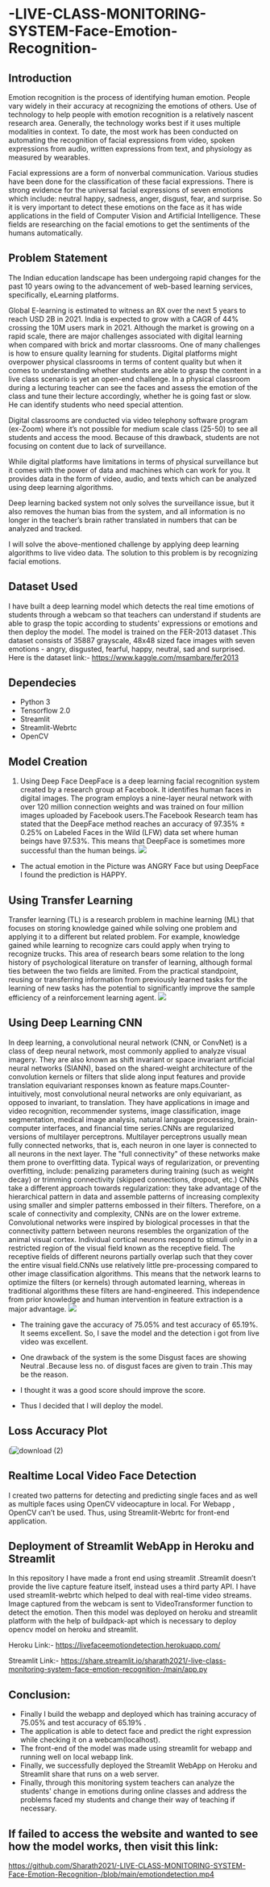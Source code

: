# -LIVE-CLASS-MONITORING-SYSTEM-Face-Emotion-Recognition-

## Introduction
Emotion recognition is the process of identifying human emotion. People vary widely in their accuracy at recognizing the emotions of others. Use of technology to help people with emotion recognition is a relatively nascent research area. Generally, the technology works best if it uses multiple modalities in context. To date, the most work has been conducted on automating the recognition of facial expressions from video, spoken expressions from audio, written expressions from text, and physiology as measured by wearables.

Facial expressions are a form of nonverbal communication. Various studies have been done for the classification of these facial expressions. There is strong evidence for the universal facial expressions of seven emotions which include: neutral happy, sadness, anger, disgust, fear, and surprise. So it is very important to detect these emotions on the face as it has wide applications in the field of Computer Vision and Artificial Intelligence. These fields are researching on the facial emotions to get the sentiments of the humans automatically.

## Problem Statement
The Indian education landscape has been undergoing rapid changes for the past 10 years owing to the advancement of web-based learning services, specifically, eLearning platforms.

Global E-learning is estimated to witness an 8X over the next 5 years to reach USD 2B in 2021. India is expected to grow with a CAGR of 44% crossing the 10M users mark in 2021. Although the market is growing on a rapid scale, there are major challenges associated with digital learning when compared with brick and mortar classrooms. One of many challenges is how to ensure quality learning for students. Digital platforms might overpower physical classrooms in terms of content quality but when it comes to understanding whether students are able to grasp the content in a live class scenario is yet an open-end challenge. In a physical classroom during a lecturing teacher can see the faces and assess the emotion of the class and tune their lecture accordingly, whether he is going fast or slow. He can identify students who need special attention.

Digital classrooms are conducted via video telephony software program (ex-Zoom) where it’s not possible for medium scale class (25-50) to see all students and access the mood. Because of this drawback, students are not focusing on content due to lack of surveillance.

While digital platforms have limitations in terms of physical surveillance but it comes with the power of data and machines which can work for you. It provides data in the form of video, audio, and texts which can be analyzed using deep learning algorithms.

Deep learning backed system not only solves the surveillance issue, but it also removes the human bias from the system, and all information is no longer in the teacher’s brain rather translated in numbers that can be analyzed and tracked.

I will solve the above-mentioned challenge by applying deep learning algorithms to live video data. The solution to this problem is by recognizing facial emotions.

## Dataset Used
I have built a deep learning model which detects the real time emotions of students through a webcam so that teachers can understand if students are able to grasp the topic according to students' expressions or emotions and then deploy the model. The model is trained on the FER-2013 dataset .This dataset consists of 35887 grayscale, 48x48 sized face images with seven emotions - angry, disgusted, fearful, happy, neutral, sad and surprised. Here is the dataset link:- https://www.kaggle.com/msambare/fer2013

## Dependecies
- Python 3
- Tensorflow 2.0
- Streamlit
- Streamlit-Webrtc
- OpenCV

## Model Creation
1) Using Deep Face
DeepFace is a deep learning facial recognition system created by a research group at Facebook. It identifies human faces in digital images. The program employs a nine-layer neural network with over 120 million connection weights and was trained on four million images uploaded by Facebook users.The Facebook Research team has stated that the DeepFace method reaches an accuracy of 97.35% ± 0.25% on Labeled Faces in the Wild (LFW) data set where human beings have 97.53%. This means that DeepFace is sometimes more successful than the human beings.
![](https://github.com/Sharath2021/-LIVE-CLASS-MONITORING-SYSTEM-Face-Emotion-Recognition-/blob/main/Deep_Face.jpg)
- The actual emotion in the Picture was ANGRY Face but using DeepFace I found the prediction is HAPPY.

## Using Transfer Learning
Transfer learning (TL) is a research problem in machine learning (ML) that focuses on storing knowledge gained while solving one problem and applying it to a different but related problem. For example, knowledge gained while learning to recognize cars could apply when trying to recognize trucks. This area of research bears some relation to the long history of psychological literature on transfer of learning, although formal ties between the two fields are limited. From the practical standpoint, reusing or transferring information from previously learned tasks for the learning of new tasks has the potential to significantly improve the sample efficiency of a reinforcement learning agent.
![](https://github.com/Sharath2021/-LIVE-CLASS-MONITORING-SYSTEM-Face-Emotion-Recognition-/blob/main/transfer_learning.png)

## Using Deep Learning CNN
In deep learning, a convolutional neural network (CNN, or ConvNet) is a class of deep neural network, most commonly applied to analyze visual imagery. They are also known as shift invariant or space invariant artificial neural networks (SIANN), based on the shared-weight architecture of the convolution kernels or filters that slide along input features and provide translation equivariant responses known as feature maps.Counter-intuitively, most convolutional neural networks are only equivariant, as opposed to invariant, to translation. They have applications in image and video recognition, recommender systems, image classification, image segmentation, medical image analysis, natural language processing, brain-computer interfaces, and financial time series.CNNs are regularized versions of multilayer perceptrons. Multilayer perceptrons usually mean fully connected networks, that is, each neuron in one layer is connected to all neurons in the next layer. The "full connectivity" of these networks make them prone to overfitting data. Typical ways of regularization, or preventing overfitting, include: penalizing parameters during training (such as weight decay) or trimming connectivity (skipped connections, dropout, etc.) CNNs take a different approach towards regularization: they take advantage of the hierarchical pattern in data and assemble patterns of increasing complexity using smaller and simpler patterns embossed in their filters. Therefore, on a scale of connectivity and complexity, CNNs are on the lower extreme. Convolutional networks were inspired by biological processes in that the connectivity pattern between neurons resembles the organization of the animal visual cortex. Individual cortical neurons respond to stimuli only in a restricted region of the visual field known as the receptive field. The receptive fields of different neurons partially overlap such that they cover the entire visual field.CNNs use relatively little pre-processing compared to other image classification algorithms. This means that the network learns to optimize the filters (or kernels) through automated learning, whereas in traditional algorithms these filters are hand-engineered. This independence from prior knowledge and human intervention in feature extraction is a major advantage.
![](https://github.com/Sharath2021/-LIVE-CLASS-MONITORING-SYSTEM-Face-Emotion-Recognition-/blob/main/CNN.png)

- The training gave the accuracy of 75.05% and test accuracy of 65.19%. It seems excellent. So, I save the model and the detection i got from live video was excellent.

- One drawback of the system is the some Disgust faces are showing Neutral .Because less no. of disgust faces are given to train .This may be the reason.

- I thought it was a good score should improve the score.

- Thus I decided that I will deploy the model.

## Loss Accuracy Plot
(![download (2)](https://user-images.githubusercontent.com/91681571/162620932-ec33a26a-fe21-429c-8467-36c9f46acc62.png)


## Realtime Local Video Face Detection
I created two patterns for detecting and predicting single faces and as well as multiple faces using OpenCV videocapture in local. For Webapp , OpenCV can’t be used. Thus, using Streamlit-Webrtc for front-end application.

## Deployment of Streamlit WebApp in Heroku and Streamlit
In this repository I have made a front end using streamlit .Streamlit doesn’t provide the live capture feature itself, instead uses a third party API. I have used streamlit-webrtc which helped to deal with real-time video streams. Image captured from the webcam is sent to VideoTransformer function to detect the emotion. Then this model was deployed on heroku and streamlit platform with the help of buildpack-apt which is necessary to deploy opencv model on heroku and streamlit.

Heroku Link:- https://livefaceemotiondetection.herokuapp.com/

Streamlit Link:- https://share.streamlit.io/sharath2021/-live-class-monitoring-system-face-emotion-recognition-/main/app.py

## Conclusion:
* Finally I build the webapp and deployed which has training accuracy of 75.05% and test accuracy of 65.19% .
* The application is able to detect face and predict the right expression while checking it on a webcam(localhost).
* The front-end of the model was made using streamlit for webapp and running well on local webapp link.
* Finally, we successfully deployed the Streamlit WebApp on Heroku and Streamlit share that runs on a web server.
* Finally, through this monitoring system teachers can analyze the students' change in emotions during online classes and address the problems faced my students and     change their way of teaching if necessary.


## If failed to access the website and wanted to see how the model works, then visit this link: 
https://github.com/Sharath2021/-LIVE-CLASS-MONITORING-SYSTEM-Face-Emotion-Recognition-/blob/main/emotiondetection.mp4

